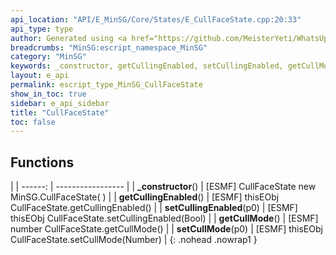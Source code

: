 ```yaml
---
api_location: "API/E_MinSG/Core/States/E_CullFaceState.cpp:20:33"
api_type: type
author: Generated using <a href="https://github.com/MeisterYeti/WhatsUpDoc">WhatsUpDoc</a>
breadcrumbs: "MinSG:escript_namespace_MinSG"
category: "MinSG"
keywords: _constructor, getCullingEnabled, setCullingEnabled, getCullMode, setCullMode
layout: e_api
permalink: escript_type_MinSG_CullFaceState
show_in_toc: true
sidebar: e_api_sidebar
title: "CullFaceState"
toc: false
---
```


## Functions

|
| ------: | ----------------- |
| **_constructor**() | [ESMF] CullFaceState new MinSG.CullFaceState( ) |
| **getCullingEnabled**() | [ESMF] thisEObj CullFaceState.getCullingEnabled() |
| **setCullingEnabled**(p0) | [ESMF] thisEObj CullFaceState.setCullingEnabled(Bool) |
| **getCullMode**() | [ESMF] number CullFaceState.getCullMode() |
| **setCullMode**(p0) | [ESMF] thisEObj CullFaceState.setCullMode(Number) |
{: .nohead .nowrap1 }
